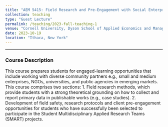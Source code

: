 ```yaml
---
title: "AEM 5415: Field Research and Pre-Engagement with Social Enterprises in Emerging Markets"
collection: teaching
type: "Guest Lecture"
permalink: /teaching/2023-fall-teaching-1 
venue: "Cornell University, Dyson School of Applied Economics and Management"
date: 2023-10-19
location: "Ithaca, New York"
---
```


***


### Course Description

This course prepares students for engaged-learning opportunities that include working with diverse community partners e.g., small and medium enterprises, NGOs, universities, and public agencies in emerging markets. This course comprises two sections: 1. Field research methods, which provide students with a strong theoretical grounding on how to collect and report primary data in publishable works (e.g., case studies). 2. Development of field safety, research protocols and client pre-engagement opportunities for students who have successfully been selected to participate in the Student Multidisciplinary Applied Research Teams (SMART) projects. 
